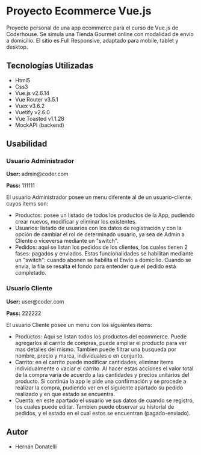 <h1>Proyecto Ecommerce Vue.js</h1>
<p>Proyecto personal de una app ecommerce para el curso de Vue.js de Coderhouse. Se simula una Tienda Gourmet online con modalidad de envío a domicilio. El sitio es Full Responsive, adaptado para mobile, tablet y desktop.</p>

<h2>Tecnologías Utilizadas</h2>

<ul>
    <li>Html5</li>
    <li>Css3</li>
    <li>Vue.js v2.6.14</li>
    <li>Vue Router v3.5.1</li>
    <li>Vuex v3.6.2</li>
    <li>Vuetify v2.6.0</li>
    <li>Vue Toasted v1.1.28</li>
    <li>MockAPI (backend)</li>
</ul>

<h2>Usabilidad</h2>
<h3>Usuario Administrador</h3>
<p><strong>User:</strong> admin@coder.com</p>
<p><strong>Pass:</strong> 111111</p>
<p>El usuario Administrador posee un menu diferente al de un usuario-cliente, cuyos items son:</p>
<ul>
    <li>
    Productos: posee un listado de todos los productos de la App, pudiendo crear nuevos, modificar y eliminar los existentes.
    </li>
    <li>
    Usuarios: listado de usuarios con los datos de registración y con la opción de cambiar el rol de determinado usuario, ya sea de Admin a Cliente o viceversa mediante un "switch".
    </li>
    <li>
    Pedidos: aquí se listan los pedidos de los clientes, los cuales tienen 2 fases: pagados y enviados. Estas funcionalidades se habilitan mediante un "switch": cuando abonen se habilita el Envío a domicilio. Cuando se envia, la fila se resalta el fondo para entender que el pedido está completado.
    </li>
</ul>

<h3>Usuario Cliente</h3>
<p><strong>User:</strong> user@coder.com</p>
<p><strong>Pass:</strong> 222222</p>
<p>El usuario Cliente posee un menu con los siguientes items:</p>
<ul>
    <li>
    Productos: Aqui se listan todos los productos del ecommerce. Puede agregarlos al carrito de compras, puede ampliar el producto para ver mas detalles del mismo. Tambien puede filtrar una busqueda por nombre, precio y marca, individuales o en conjunto.
    </li>
    <li>
    Carrito: en el carrito puede modificar cantidades, eliminar items individualmente o vaciar el carrito. Al hacer estas acciones el valor total de la compra varía de acuerdo a las cantidades y precios unitarios del producto. Si continúa la app le pide una confirmación y se procede a realizar la compra, pudiendo ver en el siguiente apartado su pedido realizado y en que estado se encuentra.
    </li>
    <li>
    Cuenta: en este apartado el usuario ve sus datos de cuando se registró, los cuales puede editar. Tambien puede observar su historial de pedidos, y el estado en el cual estos se encuentran (pagado-enviado).
    </li>
</ul>

<h2>Autor</h2>
<ul>
    <li>Hernán Donatelli</li>
</ul>